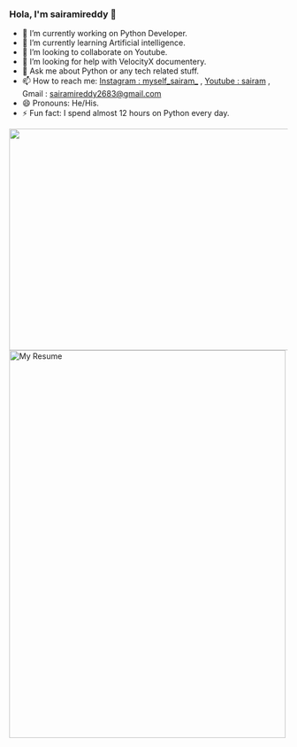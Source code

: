 ### Hola, I'm sairamireddy 👋

- 🔭 I’m currently working on Python Developer.
- 🌱 I’m currently learning Artificial intelligence.
- 👯 I’m looking to collaborate on Youtube.
- 🤔 I’m looking for help with VelocityX documentery.
- 💬 Ask me about Python or any tech related stuff.
- 📫 How to reach me: [Instagram : myself_sairam_](https://www.instagram.com/myself_sairam_/) , [Youtube : sairam](https://www.youtube.com/channel/UCeAuXqf3pSX4E0ghO93gAOQ) , Gmail : sairamireddy2683@gmail.com
- 😄 Pronouns: He/His.
- ⚡ Fun fact: I spend almost 12 hours on Python every day.

<img src="https://github.com/sairamireddy6/R/blob/0dccac737dad939f07a2086c3ed04cd3b1afdba8/1622983054685.jpeg" width="10000" height="400"> 
<img src="https://github.com/sairamireddy6/My-resume/blob/f50eab784c98c554ee6d9b87743ef6473cf7b049/Gray%20and%20Black%20Professional%20Resume.jpg" width="500" height="700" alt="My Resume"> 
